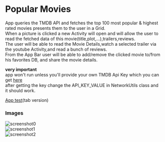 # Popular Movies
App queries the TMDB API and fetches the top 100 most popular & highest rated movies presents them to the user in a Grid.  
When a picture is clicked a new Activity will open and will allow the user to read the fetched data of this movie(title,plot,...),trailers,reviews.  
The user will be able to read the Movie Details,watch a selected trailer via the youtube Activity,and read a bunch of reviews.  
From the App Bar user will be able to add/remove the clicked movie to/from his favorites DB, and share the movie details.  

**very important**  
app won't run unless you'll provide your own TMDB Api Key which you can get [here](https://developers.themoviedb.org/3/getting-started/introduction)  
after getting the key change the API_KEY_VALUE in NetworkUtils class and it should work.

  [App test](https://www.youtube.com/watch?v=T2SoXs0kKSc)(tab version)

### Images
![screenshot0](https://image.ibb.co/bMoKMw/rsz_1screenshot_20180120_202753.png)  
![screenshot1](https://image.ibb.co/eipAjm/screenshot1.jpg)  
![screenshot2](https://image.ibb.co/fCxrqR/screenshot2.jpg)
